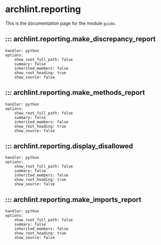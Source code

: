 # archlint.reporting

This is the documentation page for the module `guido`.

## ::: archlint.reporting.make_discrepancy_report
    handler: python
    options:
        show_root_full_path: false
        summary: false
        inherited_members: false
        show_root_heading: true
        show_source: false

## ::: archlint.reporting.make_methods_report
    handler: python
    options:
        show_root_full_path: false
        summary: false
        inherited_members: false
        show_root_heading: true
        show_source: false

## ::: archlint.reporting.display_disallowed
    handler: python
    options:
        show_root_full_path: false
        summary: false
        inherited_members: false
        show_root_heading: true
        show_source: false

## ::: archlint.reporting.make_imports_report

```
handler: python
options:
    show_root_full_path: false
    summary: false
    inherited_members: false
    show_root_heading: true
    show_source: false
```
